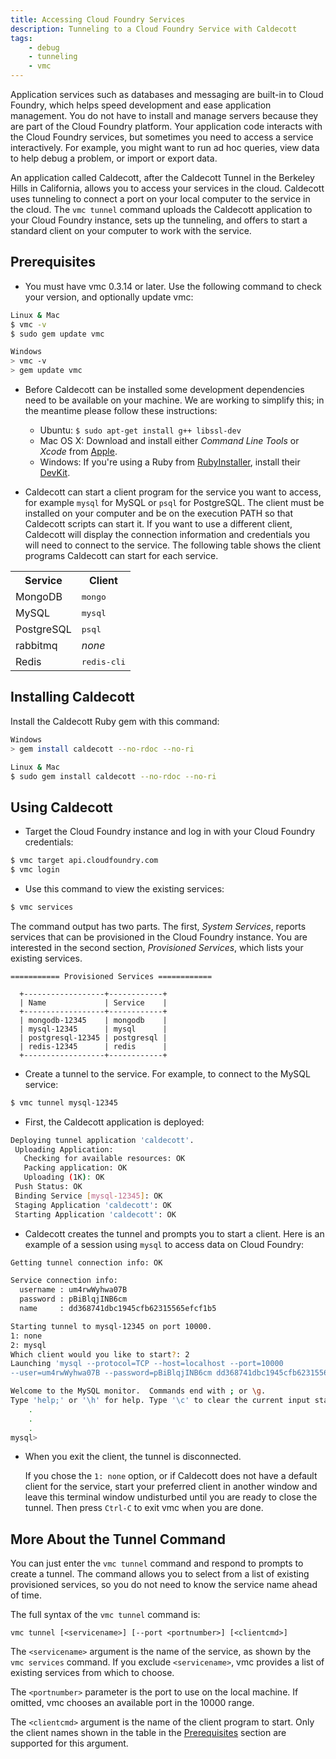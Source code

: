 ```yaml
---
title: Accessing Cloud Foundry Services
description: Tunneling to a Cloud Foundry Service with Caldecott
tags:
    - debug
    - tunneling
    - vmc
---
```


Application services such as databases and messaging are built-in to Cloud Foundry, which helps speed development and ease application management. You do not have to install and manage servers because they are part of the Cloud Foundry platform. Your application code interacts with the Cloud Foundry services, but sometimes you need to access a service interactively. For example, you might want to run ad hoc queries, view data to help debug a problem, or import or export data.

An application called Caldecott, after the Caldecott Tunnel in the Berkeley Hills in California, allows you to access your services in the cloud. Caldecott uses tunneling to connect a port on your local computer to the service in the cloud. The `vmc tunnel` command uploads the Caldecott application to your Cloud Foundry instance, sets up the tunneling, and offers to start a standard client on your computer to work with the service.

## Prerequisites

+ You must have vmc 0.3.14 or later. Use the following command to check your version, and optionally update vmc:

```bash
Linux & Mac
$ vmc -v
$ sudo gem update vmc
```

```bash
Windows
> vmc -v
> gem update vmc
```

+ Before Caldecott can be installed some development dependencies need to be available on your machine. We are working to simplify this; in the meantime please follow these instructions:
    + Ubuntu: `$ sudo apt-get install g++ libssl-dev`
    + Mac OS X: Download and install either *Command Line Tools* or *Xcode* from [Apple](http://developer.apple.com/downloads).
    + Windows: If you're using a Ruby from [RubyInstaller](http://rubyinstaller.org/), install their [DevKit](https://github.com/oneclick/rubyinstaller/wiki/Development-Kit).

+ Caldecott can start a client program for the service you want to access, for example `mysql` for MySQL or `psql` for PostgreSQL. The client must be installed on your computer and be on the execution PATH so that Caldecott scripts can start it. If you want to use a different client, Caldecott will display the connection information and credentials you will need to connect to the service. The following table shows the client programs Caldecott can start for each service.

<table class="std">
	<tr>
		<th>Service</th>
		<th>Client</th>
	</tr>
	<tr>
		<td>MongoDB</td>
		<td><tt>mongo</tt></td>
	</tr>
	<tr>
		<td>MySQL</td>
		<td><tt>mysql</tt></td>
	</tr>
	<tr>
		<td>PostgreSQL</td>
		<td><tt>psql</tt></td>
	</tr>
	<tr>
		<td>rabbitmq</td>
		<td><i>none</i></td>
	</tr>
	<tr>
		<td>Redis</td>
		<td><tt>redis-cli</tt></td>
	</tr>
</table>

## Installing Caldecott

Install the Caldecott Ruby gem with this command:

```bash
Windows
> gem install caldecott --no-rdoc --no-ri
```

```bash
Linux & Mac
$ sudo gem install caldecott --no-rdoc --no-ri
```

## Using Caldecott

* Target the Cloud Foundry instance and log in with your Cloud Foundry credentials:

```bash
$ vmc target api.cloudfoundry.com
$ vmc login
```

* Use this command to view the existing services:

```bash
$ vmc services
```

The command output has two parts. The first, *System Services*, reports services that can be provisioned in the Cloud Foundry instance. You are interested in the second section, *Provisioned Services*, which lists your existing services.

    =========== Provisioned Services ============

	  +------------------+------------+
	  | Name             | Service    |
	  +------------------+------------+
	  | mongodb-12345    | mongodb    |
	  | mysql-12345      | mysql      |
	  | postgresql-12345 | postgresql |
	  | redis-12345      | redis      |
	  +------------------+------------+

* Create a tunnel to the service. For example, to connect to the MySQL service:

```bash
$ vmc tunnel mysql-12345
```

* First, the Caldecott application is deployed:

```bash
Deploying tunnel application 'caldecott'.
 Uploading Application:
   Checking for available resources: OK
   Packing application: OK
   Uploading (1K): OK
 Push Status: OK
 Binding Service [mysql-12345]: OK
 Staging Application 'caldecott': OK
 Starting Application 'caldecott': OK
```

* Caldecott creates the tunnel and prompts you to start a client. Here is an example of a session using `mysql` to access data on Cloud Foundry:

```bash
Getting tunnel connection info: OK

Service connection info:
  username : um4rwWyhwa07B
  password : pBiBlqjINB6cm
  name     : dd368741dbc1945cfb62315565efcf1b5

Starting tunnel to mysql-12345 on port 10000.
1: none
2: mysql
Which client would you like to start?: 2
Launching 'mysql --protocol=TCP --host=localhost --port=10000
--user=um4rwWyhwa07B --password=pBiBlqjINB6cm dd368741dbc1945cfb62315565efcf1b5'

Welcome to the MySQL monitor.  Commands end with ; or \g.
Type 'help;' or '\h' for help. Type '\c' to clear the current input statement.
	.
	.
	.
mysql>
```

* When you exit the client, the tunnel is disconnected.

	If you chose the `1: none` option, or if Caldecott does not have a default client for the service, start your preferred client in another window and leave this terminal window undisturbed until you are ready to close the tunnel. Then press `Ctrl-C` to exit vmc when you are done.

## More About the Tunnel Command

You can just enter the `vmc tunnel` command and respond to prompts to create a tunnel. The command allows you to select from a list of existing provisioned services, so you do not need to know the service name ahead of time.

The full syntax of the `vmc tunnel` command is:

	vmc tunnel [<servicename>] [--port <portnumber>] [<clientcmd>]

The `<servicename>` argument is the name of the service, as shown by the `vmc services` command. If you exclude `<servicename>`, vmc provides a list of existing services from which to choose.

The `<portnumber>` parameter is the port to use on the local machine. If omitted, vmc chooses an available port in the 10000 range.

The `<clientcmd>` argument is the name of the client program to start. Only the client names shown in the table in the [Prerequisites](#prerequisites) section are supported for this argument.

